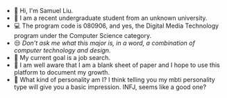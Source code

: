 - 👋 Hi, I'm Samuel Liu.
- 🏫 I am a recent undergraduate student from an unknown university.
- 💻 The program code is 080906, and yes, the Digital Media Technology program under the Computer Science category.
- 😒 *Don't ask me what this major is, in a word, a combination of computer technology and design.*
- 🎯  My current goal is a job search.
- 💪 I am well aware that I am a blank sheet of paper and I hope to use this platform to document my growth.
- 🧐 What kind of personality am I? I think telling you my mbti personality type will give you a basic impression. INFJ, seems like a good one?
